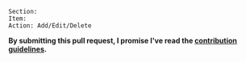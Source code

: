 ```
Section: 
Item: 
Action: Add/Edit/Delete
```


**By submitting this pull request, I promise I've read the [contribution guidelines](https://github.com/isidorosp/awesome-rocketpool/blob/master/CONTRIBUTING.md).**